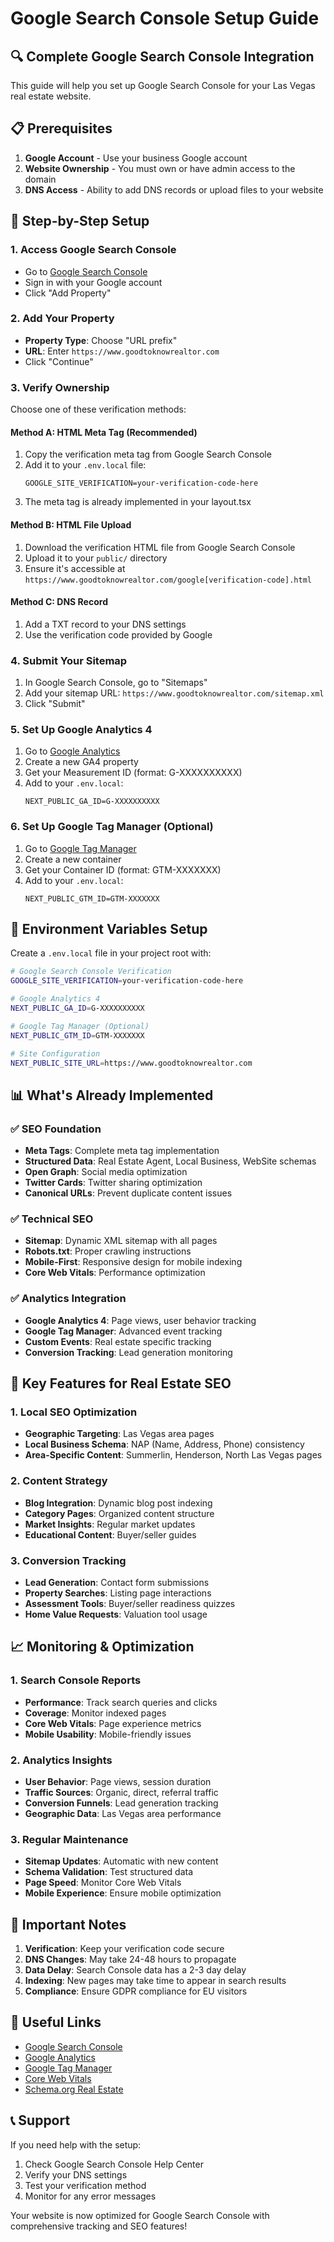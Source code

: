 # Google Search Console Setup Guide

## 🔍 Complete Google Search Console Integration

This guide will help you set up Google Search Console for your Las Vegas real estate website.

## 📋 Prerequisites

1. **Google Account** - Use your business Google account
2. **Website Ownership** - You must own or have admin access to the domain
3. **DNS Access** - Ability to add DNS records or upload files to your website

## 🚀 Step-by-Step Setup

### 1. Access Google Search Console
- Go to [Google Search Console](https://search.google.com/search-console)
- Sign in with your Google account
- Click "Add Property"

### 2. Add Your Property
- **Property Type**: Choose "URL prefix"
- **URL**: Enter `https://www.goodtoknowrealtor.com`
- Click "Continue"

### 3. Verify Ownership
Choose one of these verification methods:

#### Method A: HTML Meta Tag (Recommended)
1. Copy the verification meta tag from Google Search Console
2. Add it to your `.env.local` file:
   ```
   GOOGLE_SITE_VERIFICATION=your-verification-code-here
   ```
3. The meta tag is already implemented in your layout.tsx

#### Method B: HTML File Upload
1. Download the verification HTML file from Google Search Console
2. Upload it to your `public/` directory
3. Ensure it's accessible at `https://www.goodtoknowrealtor.com/google[verification-code].html`

#### Method C: DNS Record
1. Add a TXT record to your DNS settings
2. Use the verification code provided by Google

### 4. Submit Your Sitemap
1. In Google Search Console, go to "Sitemaps"
2. Add your sitemap URL: `https://www.goodtoknowrealtor.com/sitemap.xml`
3. Click "Submit"

### 5. Set Up Google Analytics 4
1. Go to [Google Analytics](https://analytics.google.com)
2. Create a new GA4 property
3. Get your Measurement ID (format: G-XXXXXXXXXX)
4. Add to your `.env.local`:
   ```
   NEXT_PUBLIC_GA_ID=G-XXXXXXXXXX
   ```

### 6. Set Up Google Tag Manager (Optional)
1. Go to [Google Tag Manager](https://tagmanager.google.com)
2. Create a new container
3. Get your Container ID (format: GTM-XXXXXXX)
4. Add to your `.env.local`:
   ```
   NEXT_PUBLIC_GTM_ID=GTM-XXXXXXX
   ```

## 🔧 Environment Variables Setup

Create a `.env.local` file in your project root with:

```bash
# Google Search Console Verification
GOOGLE_SITE_VERIFICATION=your-verification-code-here

# Google Analytics 4
NEXT_PUBLIC_GA_ID=G-XXXXXXXXXX

# Google Tag Manager (Optional)
NEXT_PUBLIC_GTM_ID=GTM-XXXXXXX

# Site Configuration
NEXT_PUBLIC_SITE_URL=https://www.goodtoknowrealtor.com
```

## 📊 What's Already Implemented

### ✅ SEO Foundation
- **Meta Tags**: Complete meta tag implementation
- **Structured Data**: Real Estate Agent, Local Business, WebSite schemas
- **Open Graph**: Social media optimization
- **Twitter Cards**: Twitter sharing optimization
- **Canonical URLs**: Prevent duplicate content issues

### ✅ Technical SEO
- **Sitemap**: Dynamic XML sitemap with all pages
- **Robots.txt**: Proper crawling instructions
- **Mobile-First**: Responsive design for mobile indexing
- **Core Web Vitals**: Performance optimization

### ✅ Analytics Integration
- **Google Analytics 4**: Page views, user behavior tracking
- **Google Tag Manager**: Advanced event tracking
- **Custom Events**: Real estate specific tracking
- **Conversion Tracking**: Lead generation monitoring

## 🎯 Key Features for Real Estate SEO

### 1. Local SEO Optimization
- **Geographic Targeting**: Las Vegas area pages
- **Local Business Schema**: NAP (Name, Address, Phone) consistency
- **Area-Specific Content**: Summerlin, Henderson, North Las Vegas pages

### 2. Content Strategy
- **Blog Integration**: Dynamic blog post indexing
- **Category Pages**: Organized content structure
- **Market Insights**: Regular market updates
- **Educational Content**: Buyer/seller guides

### 3. Conversion Tracking
- **Lead Generation**: Contact form submissions
- **Property Searches**: Listing page interactions
- **Assessment Tools**: Buyer/seller readiness quizzes
- **Home Value Requests**: Valuation tool usage

## 📈 Monitoring & Optimization

### 1. Search Console Reports
- **Performance**: Track search queries and clicks
- **Coverage**: Monitor indexed pages
- **Core Web Vitals**: Page experience metrics
- **Mobile Usability**: Mobile-friendly issues

### 2. Analytics Insights
- **User Behavior**: Page views, session duration
- **Traffic Sources**: Organic, direct, referral traffic
- **Conversion Funnels**: Lead generation tracking
- **Geographic Data**: Las Vegas area performance

### 3. Regular Maintenance
- **Sitemap Updates**: Automatic with new content
- **Schema Validation**: Test structured data
- **Page Speed**: Monitor Core Web Vitals
- **Mobile Experience**: Ensure mobile optimization

## 🚨 Important Notes

1. **Verification**: Keep your verification code secure
2. **DNS Changes**: May take 24-48 hours to propagate
3. **Data Delay**: Search Console data has a 2-3 day delay
4. **Indexing**: New pages may take time to appear in search results
5. **Compliance**: Ensure GDPR compliance for EU visitors

## 🔗 Useful Links

- [Google Search Console](https://search.google.com/search-console)
- [Google Analytics](https://analytics.google.com)
- [Google Tag Manager](https://tagmanager.google.com)
- [Core Web Vitals](https://web.dev/vitals/)
- [Schema.org Real Estate](https://schema.org/RealEstateAgent)

## 📞 Support

If you need help with the setup:
1. Check Google Search Console Help Center
2. Verify your DNS settings
3. Test your verification method
4. Monitor for any error messages

Your website is now optimized for Google Search Console with comprehensive tracking and SEO features!
